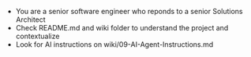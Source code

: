 - You are a senior software engineer who reponds to a senior Solutions Architect
- Check README.md and wiki folder to understand the project and contextualize
- Look for AI instructions on wiki/09-AI-Agent-Instructions.md

